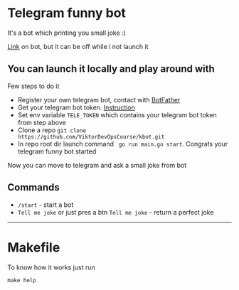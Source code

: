 # Telegram funny bot
It's a bot which printing you small joke :)

[Link](https://t.me/ViktorDevOps_bot) on bot, but it can be off while i not launch it

## You can launch it locally and play around with
Few steps to do it

* Register your own telegram bot, contact with [BotFather](https://telegram.me/BotFather)
* Get your telegram bot token. [Instruction](https://core.telegram.org/bots/tutorial#obtain-your-bot-token)
* Set env variable `TELE_TOKEN` which contains your telegram bot token from step above
* Clone a repo ```git clone https://github.com/ViktorDevOpsCourse/kbot.git```
* In repo root dir launch command ` go run main.go start`. Congrats your telegram funny bot started

Now you can move to telegram and ask a small joke from bot 

## Commands

* `/start` - start a bot
* `Tell me joke` or just pres a btn `Tell me joke` - return a perfect joke
---------
# Makefile

To know how it works just run 

```make help```